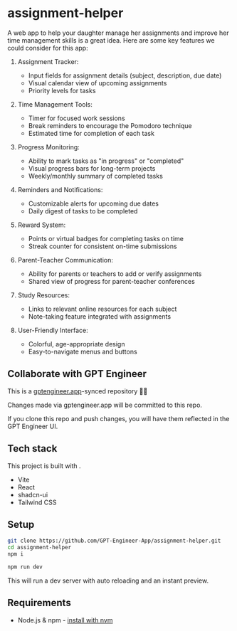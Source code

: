 # assignment-helper

A web app to help your daughter manage her assignments and improve her time management skills is a great idea. Here are some key features we could consider for this app:

1. Assignment Tracker:
   - Input fields for assignment details (subject, description, due date)
   - Visual calendar view of upcoming assignments
   - Priority levels for tasks

2. Time Management Tools:
   - Timer for focused work sessions
   - Break reminders to encourage the Pomodoro technique
   - Estimated time for completion of each task

3. Progress Monitoring:
   - Ability to mark tasks as "in progress" or "completed"
   - Visual progress bars for long-term projects
   - Weekly/monthly summary of completed tasks

4. Reminders and Notifications:
   - Customizable alerts for upcoming due dates
   - Daily digest of tasks to be completed

5. Reward System:
   - Points or virtual badges for completing tasks on time
   - Streak counter for consistent on-time submissions

6. Parent-Teacher Communication:
   - Ability for parents or teachers to add or verify assignments
   - Shared view of progress for parent-teacher conferences

7. Study Resources:
   - Links to relevant online resources for each subject
   - Note-taking feature integrated with assignments

8. User-Friendly Interface:
   - Colorful, age-appropriate design
   - Easy-to-navigate menus and buttons


## Collaborate with GPT Engineer

This is a [gptengineer.app](https://gptengineer.app)-synced repository 🌟🤖

Changes made via gptengineer.app will be committed to this repo.

If you clone this repo and push changes, you will have them reflected in the GPT Engineer UI.

## Tech stack

This project is built with .

- Vite
- React
- shadcn-ui
- Tailwind CSS

## Setup

```sh
git clone https://github.com/GPT-Engineer-App/assignment-helper.git
cd assignment-helper
npm i
```

```sh
npm run dev
```

This will run a dev server with auto reloading and an instant preview.

## Requirements

- Node.js & npm - [install with nvm](https://github.com/nvm-sh/nvm#installing-and-updating)
